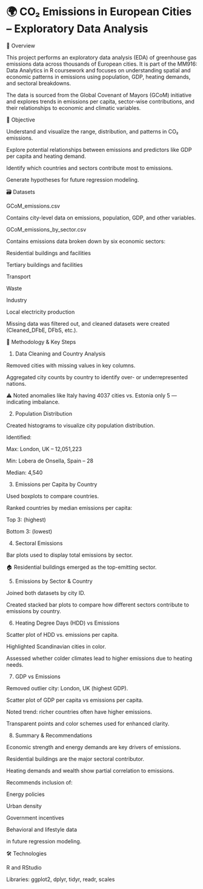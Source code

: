 # 🌍 CO₂ Emissions in European Cities – Exploratory Data Analysis

📌 Overview

This project performs an exploratory data analysis (EDA) of greenhouse gas emissions data across thousands of European cities. It is part of the MM916: Data Analytics in R coursework and focuses on understanding spatial and economic patterns in emissions using population, GDP, heating demands, and sectoral breakdowns.

The data is sourced from the Global Covenant of Mayors (GCoM) initiative and explores trends in emissions per capita, sector-wise contributions, and their relationships to economic and climatic variables.

🎯 Objective

Understand and visualize the range, distribution, and patterns in CO₂ emissions.

Explore potential relationships between emissions and predictors like GDP per capita and heating demand.

Identify which countries and sectors contribute most to emissions.

Generate hypotheses for future regression modeling.

🗃 Datasets

GCoM_emissions.csv

Contains city-level data on emissions, population, GDP, and other variables.

GCoM_emissions_by_sector.csv

Contains emissions data broken down by six economic sectors:

Residential buildings and facilities

Tertiary buildings and facilities

Transport

Waste

Industry

Local electricity production

Missing data was filtered out, and cleaned datasets were created (Cleaned_DFbE, DFbS, etc.).

🧪 Methodology & Key Steps

1. Data Cleaning and Country Analysis
   
Removed cities with missing values in key columns.

Aggregated city counts by country to identify over- or underrepresented nations.

⚠️ Noted anomalies like Italy having 4037 cities vs. Estonia only 5 — indicating imbalance.

2. Population Distribution
   
Created histograms to visualize city population distribution.

Identified:

Max: London, UK – 12,051,223

Min: Lobera de Onsella, Spain – 28

Median: 4,540

3. Emissions per Capita by Country
   
Used boxplots to compare countries.

Ranked countries by median emissions per capita:

Top 3: (highest)

Bottom 3: (lowest)

4. Sectoral Emissions
   
Bar plots used to display total emissions by sector.

🏠 Residential buildings emerged as the top-emitting sector.

5. Emissions by Sector & Country
   
Joined both datasets by city ID.

Created stacked bar plots to compare how different sectors contribute to emissions by country.

6. Heating Degree Days (HDD) vs Emissions
   
Scatter plot of HDD vs. emissions per capita.

Highlighted Scandinavian cities in color.

Assessed whether colder climates lead to higher emissions due to heating needs.

7. GDP vs Emissions
   
Removed outlier city: London, UK (highest GDP).

Scatter plot of GDP per capita vs emissions per capita.

Noted trend: richer countries often have higher emissions.

Transparent points and color schemes used for enhanced clarity.

8. Summary & Recommendations

Economic strength and energy demands are key drivers of emissions.

Residential buildings are the major sectoral contributor.

Heating demands and wealth show partial correlation to emissions.

Recommends inclusion of:

Energy policies

Urban density

Government incentives

Behavioral and lifestyle data

in future regression modeling.

🛠 Technologies

R and RStudio

Libraries: ggplot2, dplyr, tidyr, readr, scales
